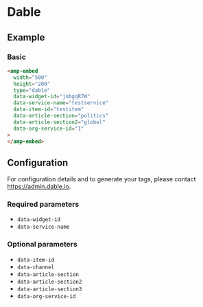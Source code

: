 # Dable

## Example

### Basic

```html
<amp-embed
  width="500"
  height="200"
  type="dable"
  data-widget-id="jobgqR7W"
  data-service-name="testservice"
  data-item-id="testitem"
  data-article-section="politics"
  data-article-section2="global"
  data-org-service-id="1"
>
</amp-embed>
```

## Configuration

For configuration details and to generate your tags, please contact https://admin.dable.io.

### Required parameters

-   `data-widget-id`
-   `data-service-name`

### Optional parameters

-   `data-item-id`
-   `data-channel`
-   `data-article-section`
-   `data-article-section2`
-   `data-article-section3`
-   `data-org-service-id`